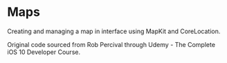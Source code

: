 # Maps
Creating and managing a map in interface using MapKit and CoreLocation.

Original code sourced from Rob Percival through Udemy - The Complete iOS 10 Developer Course.
